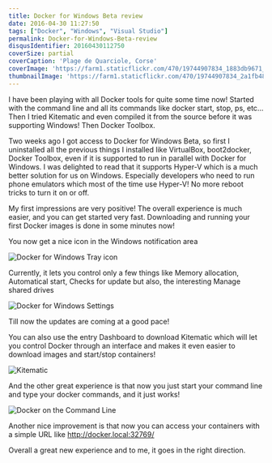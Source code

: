 ```yaml
---
title: Docker for Windows Beta review
date: 2016-04-30 11:27:50
tags: ["Docker", "Windows", "Visual Studio"]
permalink: Docker-for-Windows-Beta-review
disqusIdentifier: 20160430112750
coverSize: partial
coverCaption: 'Plage de Quarciole, Corse'
coverImage: 'https://farm1.staticflickr.com/470/19744907834_1883db9671_h.jpg'
thumbnailImage: 'https://farm1.staticflickr.com/470/19744907834_2a1fb48523_q.jpg'
---
```

I have been playing with all Docker tools for quite some time now! Started with the command line and all its commands like docker start,  stop, ps, etc... Then I tried Kitematic and even compiled it from the source before it was supporting Windows! Then Docker Toolbox.
<!-- more -->
Two weeks ago I got access to Docker for Windows Beta, so first I uninstalled all the previous things I installed like VirtualBox, boot2docker, Docker Toolbox, even if it is supported to run in parallel with Docker for Windows. I was delighted to read that it supports Hyper-V which is a much better solution for us on Windows. Especially developers who need to run phone emulators which most of the time use Hyper-V! No more reboot tricks to turn it on or off.

My first impressions are very positive! The overall experience is much easier, and you can get started very fast. Downloading and running your first Docker images is done in some minutes now!

You now get a nice icon in the Windows notification area 

![Docker for Windows Tray icon](https://farm2.staticflickr.com/1673/26661310031_9bc569e24a_o.png)

Currently, it lets you control only a few things like Memory allocation, Automatical start, Checks for update but also, the interesting Manage shared drives

![Docker for Windows Settings](https://farm2.staticflickr.com/1510/26661257341_11374f368c_o.png)

Till now the updates are coming at a good pace!

You can also use the entry Dashboard to download Kitematic which will let you control Docker through an interface and makes it even easier to download images and start/stop containers!

![Kitematic](https://farm2.staticflickr.com/1515/26701373396_487ce0187a_o.png)

And the other great experience is that now you just start your command line and type your docker commands, and it just works!

![Docker on the Command Line](https://farm2.staticflickr.com/1538/26660797101_605058c25f_o.png)

Another nice improvement is that now you can access your containers with a simple URL like http://docker.local:32769/ 

Overall a great new experience and to me, it goes in the right direction.